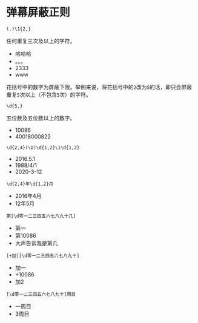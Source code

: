 # 弹幕屏蔽正则

```
(.)\1{2,}
```

任何重复三次及以上的字符。

- 哈哈哈
- 。。。
- 2333
- www

花括号中的数字为屏蔽下限。举例来说，将花括号中的`2`改为`5`的话，即只会屏蔽重复`5`次以上（不包含`5`次）的字符。



```
\d{5,}
```

五位数及五位数以上的数字。

- 10086
- 40018000822



```
\d{2,4}(\D)\d{1,2}\1\d{1,2}
```

- 2016.5.1
- 1988/4/1
- 2020-3-12



```
\d{2,4}年\d{1,2}月
```

- 2016年4月
- 12年5月



```
第[\d零一二三四五六七八九十几]
```

- 第一
- 第10086
- 大声告诉我是第几



```
[+加][\d零一二三四五六七八九十]
```

- 加一
- +10086
- 加2



```
[\d零一二三四五六七八九十]周目
```

- 一周目
- 3周目